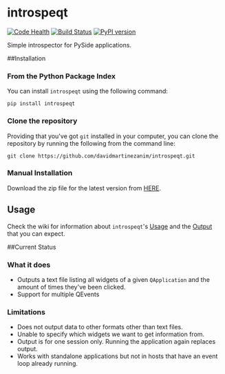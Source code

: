 # introspeqt

[![Code Health][landscape]][landscape_repo] 
[![Build Status][travis]][travis_repo]
[![PyPI version][pypi]][pypi_repo]

Simple introspector for PySide applications.



##Installation

### From the Python Package Index

You can install `introspeqt` using the following command:

	pip install introspeqt

### Clone the repository

Providing that you've got `git` installed in your computer, you can clone the repository by running the following from the command line:

	git clone https://github.com/davidmartinezanim/introspeqt.git

### Manual Installation

Download the zip file for the latest version from [HERE](https://github.com/davidmartinezanim/introspeqt/archive/master.zip).

## Usage

Check the wiki for information about `introspeqt`'s [Usage] and the [Output] that you can expect.

##Current Status

### What it does

* Outputs a text file listing all widgets of a given `QApplication` and the amount of times they've been clicked. 
* Support for multiple QEvents

### Limitations

* Does not output data to other formats other than text files.
* Unable to specify which widgets we want to get information from.
* Output is for one session only. Running the application again replaces output.
* Works with standalone applications but not in hosts that have an event loop already running.

[travis]: https://travis-ci.org/davidmartinezanim/introspeqt.svg
[travis_repo]: https://travis-ci.org/davidmartinezanim/introspeqt
[landscape]: https://landscape.io/github/davidmartinezanim/introspeqt/master/landscape.svg
[landscape_repo]: https://landscape.io/github/davidmartinezanim/introspeqt/master
[usage]: https://github.com/davidmartinezanim/introspeqt/wiki/Usage
[output]: https://github.com/davidmartinezanim/introspeqt/wiki/Output
[pypi]: https://badge.fury.io/py/introspeqt.svg
[pypi_repo]: http://badge.fury.io/py/introspeqt
